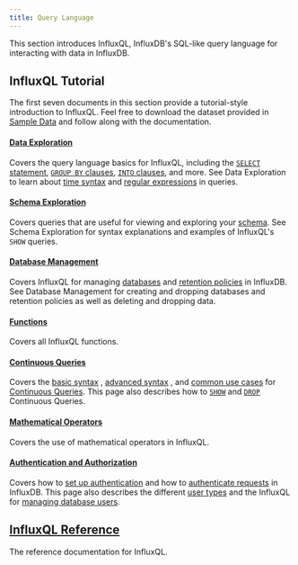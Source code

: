 ```yaml
---
title: Query Language
---
```


This section introduces InfluxQL, InfluxDB's SQL-like query language for
interacting with data in InfluxDB.

## InfluxQL Tutorial
The first seven documents in this section provide a tutorial-style introduction
to InfluxQL.
Feel free to download the dataset provided in
[Sample Data](/influxdb/v1.2/query_language/data_download/) and follow along
with the documentation.

#### [Data Exploration](/influxdb/v1.2/query_language/data_exploration/)

Covers the query language basics for InfluxQL, including the
[`SELECT` statement](/influxdb/v1.2/query_language/data_exploration/#the-basic-select-statement),
[`GROUP BY` clauses](/influxdb/v1.2/query_language/data_exploration/#the-group-by-clause),
[`INTO` clauses](/influxdb/v1.2/query_language/data_exploration/#the-into-clause), and more.
See Data Exploration to learn about
[time syntax](/influxdb/v1.2/query_language/data_exploration/#time-syntax) and
[regular expressions](/influxdb/v1.2/query_language/data_exploration/#regular-expressions) in
queries.

#### [Schema Exploration](/influxdb/v1.2/query_language/schema_exploration/)

Covers queries that are useful for viewing and exploring your
[schema](/influxdb/v1.2/concepts/glossary/#schema).
See Schema Exploration for syntax explanations and examples of InfluxQL's `SHOW`
queries.

#### [Database Management](/influxdb/v1.2/query_language/database_management/)

Covers InfluxQL for managing
[databases](/influxdb/v1.2/concepts/glossary/#database) and
[retention policies](/influxdb/v1.2/concepts/glossary/#retention-policy-rp) in
InfluxDB.
See Database Management for creating and dropping databases and retention
policies as well as deleting and dropping data.

#### [Functions](/influxdb/v1.2/query_language/functions/)

Covers all InfluxQL functions.

#### [Continuous Queries](/influxdb/v1.2/query_language/continuous_queries/)

Covers the
[basic syntax](/influxdb/v1.2/query_language/continuous_queries/#basic-syntax)
,
[advanced syntax](/influxdb/v1.2/query_language/continuous_queries/#advanced-syntax)
,
and
[common use cases](/influxdb/v1.2/query_language/continuous_queries/#cq-use-cases)
for
[Continuous Queries](/influxdb/v1.2/concepts/glossary/#continuous-query-cq).
This page also describes how to
[`SHOW`](/influxdb/v1.2/query_language/continuous_queries/#list-cqs) and
[`DROP`](/influxdb/v1.2/query_language/continuous_queries/#delete-cqs)
Continuous Queries.

#### [Mathematical Operators](/influxdb/v1.2/query_language/math_operators/)

Covers the use of mathematical operators in InfluxQL.

#### [Authentication and Authorization](/influxdb/v1.2/query_language/authentication_and_authorization/)

Covers how to
[set up authentication](/influxdb/v1.2/query_language/authentication_and_authorization/#set-up-authentication)
and how to
[authenticate requests](/influxdb/v1.2/query_language/authentication_and_authorization/#authenticating-requests) in InfluxDB.
This page also describes the different
[user types](/influxdb/v1.2/query_language/authentication_and_authorization/#user-types-and-their-privileges) and the InfluxQL for
[managing database users](/influxdb/v1.2/query_language/authentication_and_authorization/#user-management-commands).

## [InfluxQL Reference](/influxdb/v1.2/query_language/spec/)

The reference documentation for InfluxQL.
